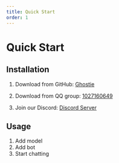 ```yaml
---
title: Quick Start
order: 1
---
```


# Quick Start

## Installation

1. Download from GitHub: [Ghostie](https://github.com/wangenius/ghostie/releases)

2. Download from QQ group: [1027160649](https://qm.qq.com/q/FdFbIt1pT2)

3. Join our Discord: [Discord Server](https://discord.gg/wh6ATs6t)

## Usage

1. Add model
2. Add bot
3. Start chatting
